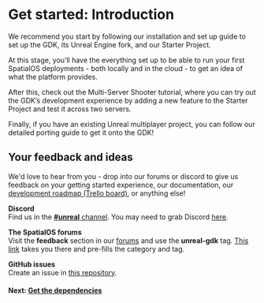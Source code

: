 # Get started: Introduction

We recommend you start by following our installation and set up guide to set up the GDK, its Unreal Engine fork, and our Starter Project. 

At this stage, you’ll have the everything set up to be able to run your first SpatialOS deployments - both locally and in the cloud - to get an idea of what the platform provides.

After this, check out the Multi-Server Shooter tutorial, where you can try out the GDK’s development experience by adding a new feature to the Starter Project and test it across two servers.

Finally, if you have an existing Unreal multiplayer project, you can follow our detailed porting guide to get it onto the GDK!

## Your feedback and ideas

We'd love to hear from you - drop into our forums or discord to give us feedback on your getting started experience, our documentation, our [development roadmap (Trello board)](https://trello.com/b/7wtbtwmL/unreal-gdk-roadmap), or anything else!

**Discord**</br>
Find us in the [**#unreal** channel](https://discordapp.com/channels/311273633307951114/339471548647866368). You may need to grab Discord [here](https://discordapp.com/).

**The SpatialOS forums**</br>
Visit the **feedback** section in our [forums](https://forums.improbable.io/) and use the **unreal-gdk** tag. [This link](https://forums.improbable.io/new-topic?category=Feedback&tags=unreal-gdk) takes you there and pre-fills the category and tag.

**GitHub issues**</br>
Create an issue in [this repository](https://github.com/spatialos/UnrealGDK/issues).

#### Next: [Get the dependencies]({{urlRoot}}/content/get-started/1-dependencies.md)